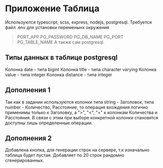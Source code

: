 # Приложение Таблица

Используются typescript, scss, express, nodejs, postgresql.
Требуется файл .env для установки переменынх окружения

> PORT_APP
> PG_PASSWORD
> PG_DB_NAME
> PG_PORT
> PG_TABLE_NAME
> А также сам postgresql.

## Типы данных в таблице postgresql

Колонка date - типа bigint
Колонка title - типа character varying
Колонка value - типа integer
Колонка distance - типа integer

## Дополнения 1

Так как в задании используются колонки типа string - Заголовок, типа number - Количество, Расстояние, то операция вхождения логично применимы только к Заголовку, а ">", "<", "=" к колонкам Количества и Расстояния. В связи с этим при выборе конкретной колонки становятся доступны лишь определенные операции.

## Дополнения 2

Добавлена кнопка, для генерации строк на сервере, т.к изначально таблица будет пустая. Добавляет по 20 строк рандомно сгенерированных.
